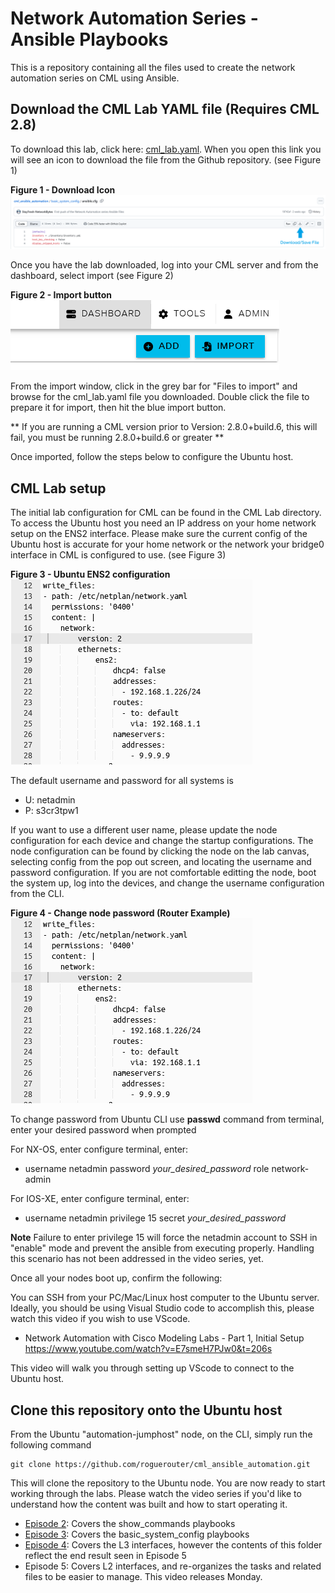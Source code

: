 # Network Automation Series - Ansible Playbooks

This is a repository containing all the files used to create the network automation series on CML using Ansible.

## Download the CML Lab YAML file **(Requires CML 2.8)**

To download this lab, click here: [cml_lab.yaml](./CML_Lab/cml_lab.yaml).  When you open this link you will see an icon to download the file from the Github repository. (see Figure 1)

**Figure 1 - Download Icon**
![Example Github Download Button](./images/download_icon_git.png)

Once you have the lab downloaded, log into your CML server and from the dashboard, select import (see Figure 2)

**Figure 2 - Import button**
![CML Import Button](./images/import_cml.png)

From the import window, click in the grey bar for "Files to import" and browse for the cml_lab.yaml file you downloaded.  Double click the file to prepare it for import, then hit the blue import button.

** If you are running a CML version prior to Version: 2.8.0+build.6, this will fail, you must be running 2.8.0+build.6 or greater **

Once imported, follow the steps below to configure the Ubuntu host.

## CML Lab setup

The initial lab configuration for CML can be found in the CML Lab directory.  To access the Ubuntu host you need an IP address on your home network setup on the ENS2 interface.  Please make sure the current config of the Ubuntu host is accurate for your home network or the network your bridge0 interface in CML is configured to use. (see Figure 3)

**Figure 3 - Ubuntu ENS2 configuration**
![Ubuntu ENS2 configuration](./images/lab_ubuntu_int-ens2.png)

The default username and password for all systems is 

* U: netadmin
* P: s3cr3tpw1

If you want to use a different user name, please update the node configuration for each device and change the startup configurations.  The node configuration can be found by clicking the node on the lab canvas, selecting config from the pop out screen, and locating the username and password configuration.  If you are not comfortable editting the node, boot the system up, log into the devices, and change the username configuration from the CLI.

**Figure 4 - Change node password (Router Example)**
![Ubuntu ENS2 configuration](./images/lab_ubuntu_int-ens2.png)

To change password from Ubuntu CLI use **passwd** command from terminal, enter your desired password when prompted

For NX-OS, enter configure terminal, enter:
* username netadmin password *your_desired_password* role network-admin

For IOS-XE, enter configure terminal, enter:
* username netadmin privilege 15 secret *your_desired_password*

**Note** Failure to enter privilege 15 will force the netadmin account to SSH in "enable" mode and prevent the ansible from executing properly.  Handling this scenario has not been addressed in the video series, yet.

Once all your nodes boot up, confirm the following:

You can SSH from your PC/Mac/Linux host computer to the Ubuntu server.  Ideally, you should be using Visual Studio code to accomplish this, please watch this video if you wish to use VScode.

* Network Automation with Cisco Modeling Labs - Part 1, Initial Setup
https://www.youtube.com/watch?v=E7smeH7PJw0&t=206s

This video will walk you through setting up VScode to connect to the Ubuntu host.

## Clone this repository onto the Ubuntu host

From the Ubuntu "automation-jumphost" node, on the CLI, simply run the following command

```
git clone https://github.com/roguerouter/cml_ansible_automation.git
```

This will clone the repository to the Ubuntu node.  You are now ready to start working through the labs.  Please watch the video series if you'd like to understand how the content was built and how to start operating it.

* [Episode 2](https://youtu.be/lEqLMKUth8c?si=4Jz_oZftoTFi24qt): Covers the show_commands playbooks
* [Episode 3](https://youtu.be/aWOWPwgHAEI?si=6jBPM4phUge_Sea1): Covers the basic_system_config playbooks
* [Episode 4](https://youtu.be/zi19S_dp03U?si=RiUuCdCM0PXHj7mR): Covers the L3 interfaces, however the contents of this folder reflect the end result seen in Episode 5
* Episode 5: Covers L2 interfaces, and re-organizes the tasks and related files to be easier to manage.  This video releases Monday.
